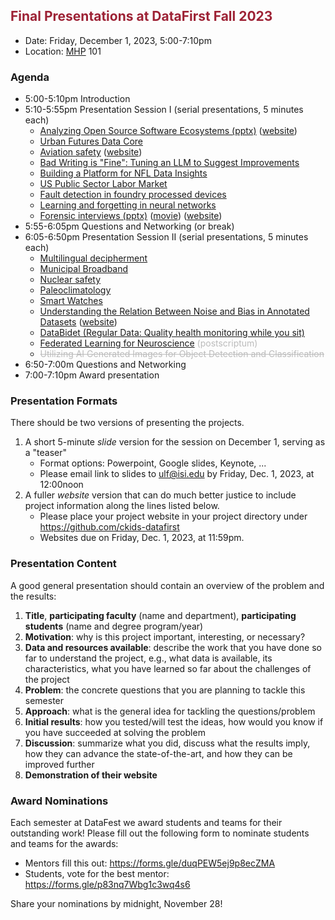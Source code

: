 ## <span style="color:#9D2235;font-weight:bold">Final Presentations</span> <span style="color:#9D2235">at DataFirst Fall 2023</span>

- Date: Friday, December 1, 2023, 5:00-7:10pm
- Location: [MHP](https://maps.usc.edu/?id=1928&reference=MHP#!ct/53723,53722,55414,55415,55418?m/552504?s/) 101

### Agenda
- 5:00-5:10pm Introduction
- 5:10-5:55pm Presentation Session I (serial presentations,  5 minutes each)
    - [Analyzing Open Source Software Ecosystems (pptx)](https://github.com/ckids-datafirst/2023-fall-software-ecosystems/blob/main/content/results/DataFirst%20Final%20Presentation.pptx) ([website](https://ckids-datafirst.github.io/2023-fall-software-ecosystems))
    - [Urban Futures Data Core](https://docs.google.com/presentation/d/12rvo1VUtF-2HMq8h0wzg0hzVRvNrMaQK6-7LnXSW59E)
    - [Aviation safety](https://docs.google.com/presentation/d/1jhiXaIc_vZcVcwy5roXUPR-URiogvyPhAm0jr3jiCgA) ([website](https://ckids-datafirst.github.io/2023-fall-aviation-safety))
    - [Bad Writing is "Fine": Tuning an LLM to Suggest Improvements](https://docs.google.com/presentation/d/1Zo1bdr72rzqOHMI-0weYjmWkVqJrvMHUpmyttsbJnO0)       
    - [Building a Platform for NFL Data Insights](https://docs.google.com/presentation/d/1rMBRK41_23LIeyyz8yXhby90Gbhi7QwXTzEGkDlxYgE)
    - [US Public Sector Labor Market](https://docs.google.com/presentation/d/1CFGevtINruPJfPutS801GUi9dCFZi0Dsb2NQC-umloU)
    - [Fault detection in foundry processed devices](https://docs.google.com/presentation/d/1GG1YDh96QBYiCY-H4HhVKqs3honGDOTnFnvo_ZEbQTY)        
    - [Learning and forgetting in neural networks](https://docs.google.com/presentation/d/1W3o3drj9_mn_Xtt4yHXilquvm8w3gSVVJdTReEoiU-g)      
    - [Forensic interviews (pptx)](https://github.com/ckids-datafirst/2023-fall-forensic/blob/main/content/results/ForensicInterviews.pptx) ([movie](https://github.com/ckids-datafirst/2023-fall-forensic/blob/main/content/results/ForensicInterviews.mov)) ([website](https://ckids-datafirst.github.io/2023-fall-forensic))
- 5:55-6:05pm Questions and Networking (or break)
- 6:05-6:50pm Presentation Session II (serial presentations, 5 minutes each)
    - [Multilingual decipherment](https://docs.google.com/presentation/d/17Pqg32x5xyAB1Qq_eOCWhv9MOLkA8OkM1tATc9SUEVM)  
    - [Municipal Broadband](https://docs.google.com/presentation/d/1qJ63Zc10lZOH0l7T2TQNNkXKYiuwmCwCjumdDDD7nVU)
    - [Nuclear safety](https://docs.google.com/presentation/d/1mMI_68bH62_03MR5txZHfn8xQoGYoOfKseRmpTMf3Ok)
    - [Paleoclimatology](https://docs.google.com/presentation/d/1xgzsrci497XWe1nyyoHrrjVCrm1VQpHVJ_9aWAiAIQg)        
    - [Smart Watches](https://docs.google.com/presentation/d/1rB5CwkG8rrB7jgq1vZv3SNEdoUo7eOzpFP9Zi4DlLD8)        
    - [Understanding the Relation Between Noise and Bias in Annotated Datasets](https://docs.google.com/presentation/d/1tRtVCVC3wrjYDIyIrkiLL1iWs6rPHuViKOzRPgTXrM0) ([website](https://anweasha.github.io/DataFirst))       
    - [DataBidet (Regular Data: Quality health monitoring while you sit)](https://docs.google.com/presentation/d/1mGBSlwTPsuLt5RABO2IPXfiJdRWYeqW9eeSmjxJQUHU)
    - [Federated Learning for Neuroscience](https://docs.google.com/presentation/d/1GZ2VLGGdAb84RX8xaAeeNcZMdoSUpjvlJ0KaX4lO8XI) <span style="color:#BBBBBB">(postscriptum)</span> 
    - <span style="color:#BBBBBB">~~Utilizing AI Generated Images for Object Detection and Classification~~</span>   
- 6:50-7:00m Questions and Networking
- 7:00-7:10pm Award presentation

### Presentation Formats
There should be two versions of presenting the projects.
  1. A short 5-minute _slide_ version for the session on December 1, serving as a "teaser"
     - Format options: Powerpoint, Google slides, Keynote, ...
     - Please email link to slides to ulf@isi.edu by Friday, Dec. 1, 2023, at 12:00noon
  2. A fuller _website_ version that can do much better justice to include project information along the lines listed below.
     - Please place your project website in your project directory under https://github.com/ckids-datafirst
     - Websites due on Friday, Dec. 1, 2023, at 11:59pm.

### Presentation Content
A good general presentation should contain an overview of the problem and the results:
  1. __Title__, __participating faculty__ (name and department), __participating students__ (name and degree program/year)
  2. __Motivation__: why is this project important, interesting, or necessary?
  3. __Data and resources available__: describe the work that you have done so far to understand the project, e.g., what data is available, its characteristics, what you have learned so far about the challenges of the project
  4. __Problem__: the concrete questions that you are planning to tackle this semester
  5. __Approach__: what is the general idea for tackling the questions/problem
  6. __Initial results__: how you tested/will test the ideas, how would you know if you have succeeded at solving the problem
  7. __Discussion__: summarize what you did, discuss what the results imply, how they can advance the state-of-the-art, and how they can be improved further
  8. __Demonstration of their website__

### Award Nominations
Each semester at DataFest we award students and teams for their outstanding work! Please fill out the following form to nominate students and teams for the awards: 
- Mentors fill this out: https://forms.gle/duqPEW5ej9p8ecZMA 
- Students, vote for the best mentor: https://forms.gle/p83nq7Wbg1c3wq4s6
  
Share your nominations by midnight, November 28!
